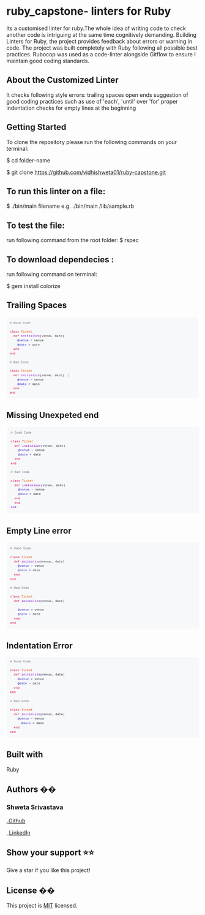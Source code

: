 # ruby_capstone- linters for Ruby

Its a customised linter for ruby.The whole idea of writing code to check another code is intriguing at the same time cognitively demanding. Building Linters for Ruby, the project provides feedback about errors or warning in code. The project was built completely with Ruby following all possible best practices. Rubocop was used as a code-linter alongside Gitflow to ensure I maintain good coding standards.

## About the Customized Linter

It checks following style errors:
trailing spaces
open ends
suggestion of good coding practices such as use of 'each', 'until' over 'for'
proper indentation
checks for empty lines at the beginning

## Getting Started

To clone the repository please run the following commands on your terminal:

$ cd folder-name
  
  $ git clone https://github.com/vidhishweta01/ruby-capstone.git
  
 ## To run this linter on a file:
 
 $ ./bin/main filename e.g. ./bin/main /lib/sample.rb
 

 ## To test the file:

 run following command from the root folder:
 $ rspec

 ## To download dependecies :
 
 run following command on terminal:
 
 $ gem install colorize
 
 ## Trailing Spaces
 
 ![Screenshot](Screenshot2.png)
 
 ## Missing Unexpeted end
 
 ![Screenshot](Screenshot4.png)
 
 ## Empty Line error
 
 ![Screenshot](Screenshot5.png)
 
 ## Indentation Error
 
 ![Screenshot](Screenshot1.png)

## Built with

Ruby

## Authors ��

### Shweta Srivastava

_[Github](https://github.com/vidhishweta01)

_[LinkedIn](http://linkedin.com/in/shweta-s-15a57070)

## Show your support ⭐️⭐️

Give a star if you like this project!

## License ��

This project is [MIT](https://www.mit.edu/~amini/LICENSE.md) licensed.

